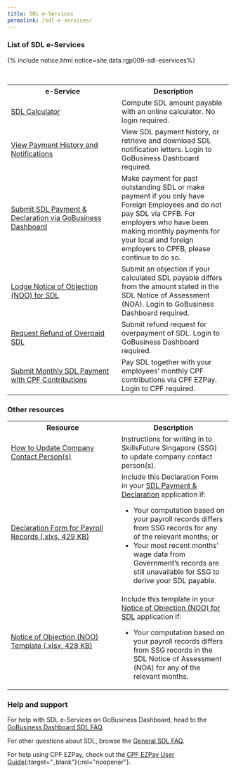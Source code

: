 ```yaml
---
title: SDL e-Services
permalink: /sdl-e-services/
---
```


### List of SDL e-Services

{% include notice.html notice=site.data.rgp009-sdl-eservices%}

<br>
<table>
<tr>
    <th style='width: 50%;'> <b>e-Service</b> </th>
    <th style='width: auto;'> <b>Description</b> </th>
</tr>
<tr>
    <td> 
        <a href="https://go.gov.sg/sdl-calculator" target="_blank" rel="noopener">SDL Calculator</a>
    </td> 
    <td>
        Compute SDL amount payable with an online calculator. No login required.
    </td>
</tr>
<tr>
    <td> 
        <a href="https://dashboard.gobusiness.gov.sg/sdl" target="_blank" rel="noopener">View Payment History and Notifications</a>
    </td> 
    <td>
        View SDL payment history, or retrieve and download SDL notification letters. Login to GoBusiness Dashboard required.
    </td>
</tr>
<tr>
    <td> 
        <a href="https://dashboard.gobusiness.gov.sg/sdl/make-payment" target="_blank" rel="noopener">Submit SDL Payment & Declaration via GoBusiness Dashboard</a>
    </td> 
    <td>
        Make payment for past outstanding SDL or make payment if you only have Foreign Employees and do not pay SDL via CPFB. For employers who have been making monthly payments for your local and foreign employers to CPFB, please continue to do so.
    </td>
</tr>
<tr>
    <td> 
        <a href="https://dashboard.gobusiness.gov.sg/sdl/file-notice-of-object" target="_blank" rel="noopener">Lodge Notice of Objection (NOO) for SDL</a>
    </td> 
    <td>
        Submit an objection if your calculated SDL payable differs from the amount stated in the SDL Notice of Assessment (NOA). Login to GoBusiness Dashboard required.
    </td>
</tr>
<tr>
    <td> 
        <a href="https://dashboard.gobusiness.gov.sg/sdl/request-refund" target="_blank" rel="noopener">Request Refund of Overpaid SDL</a>
    </td> 
    <td>
        Submit refund request for overpayment of SDL. Login to GoBusiness Dashboard required.
    </td>
</tr>
<tr>
    <td> 
        <a href="https://www.cpf.gov.sg/employer/login" target="_blank" rel="noopener">Submit Monthly SDL Payment with CPF Contributions</a>
    </td> 
    <td>
        Pay SDL together with your employees’ monthly CPF contributions via CPF EZPay. Login to CPF required.
    </td>
</tr>
</table>

### Other resources

<table>
<tr>
    <th style='width: 50%;'> <b>Resource</b> </th>
    <th style='width: auto;'> <b>Description</b> </th>
</tr>
<tr>
    <td> 
        <a href="/dashboard-faqs/sdl-notifications/">How to Update Company Contact Person(s)</a>
    </td>
    <td>
        Instructions for writing in to SkillsFuture Singapore (SSG) to update company contact person(s).
    </td>
</tr>
<tr>
    <td> 
        <a href="https://go.gov.sg/sdl-declaration-form">Declaration Form for Payroll Records (.xlxs, 429 KB)</a>
    </td>
    <td> 
        Include this Declaration Form in your <a href="https://dashboard.gobusiness.gov.sg/sdl/make-payment">SDL Payment & Declaration</a> application if:
        <ul>
        <li>Your computation based on your payroll records differs from SSG records for any of the relevant months; or</li>
        <li>Your most recent months' wage data from Government’s records are still unavailable for SSG to derive your SDL payable.</li>
        </ul>
    </td>
</tr>
<tr>
    <td> 
        <a href="https://go.gov.sg/sdl-notice-of-objection-form" target="_blank" rel="noopener">Notice of Objection (NOO) Template (.xlsx, 428 KB)</a>
    </td>
    <td>
        Include this template in your <a href="https://dashboard.gobusiness.gov.sg/sdl/file-notice-of-object" target="_blank" rel="noopener">Notice of Objection (NOO) for SDL</a> application if:
        <ul>
        <li>Your computation based on your payroll records differs from SSG records in the SDL Notice of Assessment (NOA) for any of the relevant months.</li>
        </ul>
    </td>
</tr>
</table>

### Help and support


For help with SDL e-Services on GoBusiness Dashboard, head to the [GoBusiness Dashboard SDL FAQ](/dashboard-faqs/sdl-on-gobusiness/).

For other questions about SDL, browse the [General SDL FAQ](/skills-development-levy-faqs/).

For help using CPF EZPay, check out the [CPF EZPay User Guide](https://www.cpf.gov.sg/employer/making-cpf-contributions/submitting-cpf-contributions-via-cpf-ezpay){:target="_blank"}{:rel="noopener"}.

